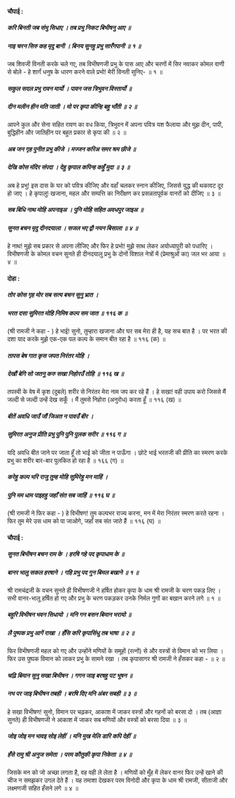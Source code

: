 #### चौपाई :

##### करि बिनती जब संभु सिधाए । तब प्रभु निकट बिभीषनु आए ॥
##### नाइ चरन सिरु कह मृदु बानी । बिनय सुनहु प्रभु सारँगपानी ॥ १ ॥

जब शिवजी विनती करके चले गए, तब विभीषणजी प्रभु के पास आए और चरणों में सिर नवाकर कोमल वाणी से बोले - हे शार्गं धनुष के धारण करने वाले प्रभो! मेरी विनती सुनिए- ॥ १ ॥

##### सकुल सदल प्रभु रावन मार्यो । पावन जस त्रिभुवन विस्तार्यो ॥
##### दीन मलीन हीन मति जाती । मो पर कृपा कीन्हि बहु भाँती ॥ २ ॥

आपने कुल और सेना सहित रावण का वध किया, त्रिभुवन में अपना पवित्र यश फैलाया और मुझ दीन, पापी, बुद्धिहीन और जातिहीन पर बहुत प्रकार से कृपा की ॥ २ ॥

##### अब जन गृह पुनीत प्रभु कीजे । मज्जन करिअ समर श्रम छीजे ॥
##### देखि कोस मंदिर संपदा । देहु कृपाल कपिन्ह कहुँ मुदा ॥ ३ ॥

अब हे प्रभु! इस दास के घर को पवित्र कीजिए और वहाँ चलकर स्नान कीजिए, जिससे युद्ध की थकावट दूर हो जाए । हे कृपालु! खजाना, महल और सम्पत्ति का निरीक्षण कर प्रसन्नतापूर्वक वानरों को दीजिए ॥ ३ ॥

##### सब बिधि नाथ मोहि अपनाइअ । पुनि मोहि सहित अवधपुर जाइअ ॥
##### सुनत बचन मृदु दीनदयाला । सजल भए द्वौ नयन बिसाला ॥ ४ ॥

हे नाथ! मुझे सब प्रकार से अपना लीजिए और फिर हे प्रभो! मुझे साथ लेकर अयोध्यापुरी को पधारिए । विभीषणजी के कोमल वचन सुनते ही दीनदयालु प्रभु के दोनों विशाल नेत्रों में (प्रेमाश्रुओं का) जल भर आया ॥ ४ ॥

#### दोहा :

##### तोर कोस गृह मोर सब सत्य बचन सुनु भ्रात ।
##### भरत दसा सुमिरत मोहि निमिष कल्प सम जात ॥ ११६ क ॥

(श्री रामजी ने कहा - ) हे भाई! सुनो, तुम्हारा खजाना और घर सब मेरा ही है, यह सच बात है । पर भरत की दशा याद करके मुझे एक-एक पल कल्प के समान बीत रहा है ॥ ११६ (क) ॥

##### तापस बेष गात कृस जपत निरंतर मोहि ।
##### देखौं बेगि सो जतनु करु सखा निहोरउँ तोहि ॥ ११६ ख ॥

तपस्वी के वेष में कृश (दुबले) शरीर से निरंतर मेरा नाम जप कर रहे हैं । हे सखा! वही उपाय करो जिससे मैं जल्दी से जल्दी उन्हें देख सकूँ । मैं तुमसे निहोरा (अनुरोध) करता हूँ ॥ ११६ (ख) ॥

##### बीतें अवधि जाउँ जौं जिअत न पावउँ बीर ।
##### सुमिरत अनुज प्रीति प्रभु पुनि पुनि पुलक सरीर ॥ ११६ ग ॥

यदि अवधि बीत जाने पर जाता हूँ तो भाई को जीता न पाऊँगा । छोटे भाई भरतजी की प्रीति का स्मरण करके प्रभु का शरीर बार-बार पुलकित हो रहा है ॥ १६६ (ग) ॥

##### करेहु कल्प भरि राजु तुम्ह मोहि सुमिरेहु मन माहिं ।
##### पुनि मम धाम पाइहहु जहाँ संत सब जाहिं ॥ ११६ घ ॥

(श्री रामजी ने फिर कहा - ) हे विभीषण! तुम कल्पभर राज्य करना, मन में मेरा निरंतर स्मरण करते रहना । फिर तुम मेरे उस धाम को पा जाओगे, जहाँ सब संत जाते हैं ॥ ११६ (घ) ॥

#### चौपाई :

##### सुनत बिभीषन बचन राम के । हरषि गहे पद कृपाधाम के ॥
##### बानर भालु सकल हरषाने । गहि प्रभु पद गुन बिमल बखाने ॥ १ ॥

श्री रामचंद्रजी के वचन सुनते ही विभीषणजी ने हर्षित होकर कृपा के धाम श्री रामजी के चरण पकड़ लिए । सभी वानर-भालू हर्षित हो गए और प्रभु के चरण पकड़कर उनके निर्मल गुणों का बखान करने लगे ॥ १ ॥

##### बहुरि विभीषन भवन सिधायो । मनि गन बसन बिमान भरायो ॥
##### लै पुष्पक प्रभु आगें राखा । हँसि करि कृपासिंधु तब भाषा ॥ २ ॥

फिर विभीषणजी महल को गए और उन्होंने मणियों के समूहों (रत्नों) से और वस्त्रों से विमान को भर लिया । फिर उस पुष्पक विमान को लाकर प्रभु के सामने रखा । तब कृपासागर श्री रामजी ने हँसकर कहा - ॥ २ ॥

##### चढ़ि बिमान सुनु सखा बिभीषन । गगन जाइ बरषहु पट भूषन ॥
##### नभ पर जाइ बिभीषन तबही । बरषि दिए मनि अंबर सबही ॥ ३ ॥

हे सखा विभीषण! सुनो, विमान पर चढ़कर, आकाश में जाकर वस्त्रों और गहनों को बरसा दो । तब (आज्ञा सुनते) ही विभीषणजी ने आकाश में जाकर सब मणियों और वस्त्रों को बरसा दिया ॥ ३ ॥

##### जोइ जोइ मन भावइ सोइ लेहीं । मनि मुख मेलि डारि कपि देहीं ॥
##### हँसे रामु श्री अनुज समेता । परम कौतुकी कृपा निकेता ॥ ४ ॥

जिसके मन को जो अच्छा लगता है, वह वही ले लेता है । मणियों को मुँह में लेकर वानर फिर उन्हें खाने की चीज न समझकर उगल देते हैं । यह तमाशा देखकर परम विनोदी और कृपा के धाम श्री रामजी, सीताजी और लक्ष्मणजी सहित हँसने लगे ॥ ४ ॥